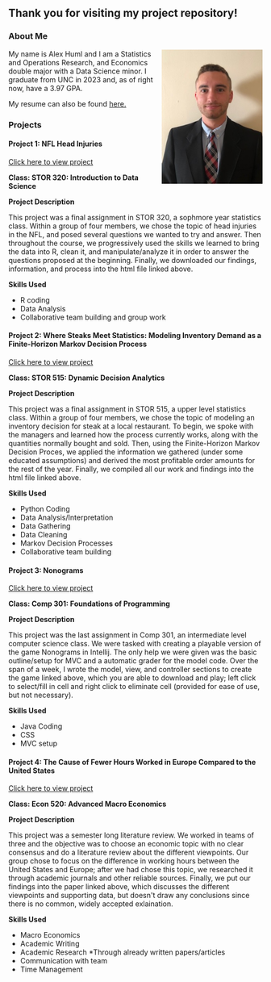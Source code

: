 ## Thank you for visiting my project repository!

### About Me

<img align="right" width="200" src="IMG_5118.jpg">

My name is Alex Huml and I am a Statistics and Operations Research, and Economics double major with a Data Science minor. I graduate from UNC in 2023 and, as of right now, have a 3.97 GPA.  

My resume can also be found 
<a href="resume_1-8-2023.pdf" title="ACHumlResume">here.</a>

### Projects

#### Project 1: NFL Head Injuries
<a href="Final_Report_Template.html" title="STOR320 Final Project">Click here to view project</a>

**Class: STOR 320: Introduction to Data Science**

**Project Description** 

This project was a final assignment in STOR 320, a sophmore year statistics class. Within a group of four members, we chose the topic of head injuries in the NFL, and posed several questions we wanted to try and answer. Then throughout the course, we progressively used the skills we learned to bring the data into R, clean it, and manipulate/analyze it in order to answer the questions proposed at the beginning. Finally, we downloaded our findings, information, and process into the html file linked above.

**Skills Used** 

- R coding
- Data Analysis
- Collaborative team building and group work



#### Project 2: Where Steaks Meet Statistics: Modeling Inventory Demand as a Finite-Horizon Markov Decision Process
<a href="FInished Final Project.pdf" title="STOR515 Final Project">Click here to view project</a>

**Class: STOR 515: Dynamic Decision Analytics**

**Project Description** 

This project was a final assignment in STOR 515, a upper level statistics class. Within a group of four members, we chose the topic of modeling an inventory decision for steak at a local restaurant. To begin, we spoke with the managers and learned how the process currently works, along with the quantities normally bought and sold. Then, using the Finite-Horizon Markov Decision Proces, we applied the information we gathered (under some educated assumptions) and derived the most profitable order amounts for the rest of the year. Finally, we compiled all our work and findings into the html file linked above.

**Skills Used** 

- Python Coding
- Data Analysis/Interpretation
- Data Gathering
- Data Cleaning
- Markov Decision Processes
- Collaborative team building


#### Project 3: Nonograms
<a href="a09-nonograms-1.0-SNAPSHOT.jar" title="COMP301 Final Assignment">Click here to view project</a>

**Class: Comp 301: Foundations of Programming**

**Project Description** 

This project was the last assignment in Comp 301, an intermediate level computer science class. We were tasked with creating a playable version of the game Nonograms in Intellij. The only help we were given was the basic outline/setup for MVC and a automatic grader for the model code. Over the span of a week, I wrote the model, view, and controller sections to create the game linked above, which you are able to download and play; left click to select/fill in cell and right click to eliminate cell (provided for ease of use, but not necessary).

**Skills Used** 

- Java Coding
- CSS
- MVC setup


#### Project 4: The Cause of Fewer Hours Worked in Europe Compared to the United States
<a href="Econ 520 Final Submission.pdf" title="STOR515 Final Project">Click here to view project</a>

**Class: Econ 520: Advanced Macro Economics**

**Project Description** 

This project was a semester long literature review. We worked in teams of three and the objective was to choose an economic topic with no clear consensus and do a literature review about the different viewpoints. Our group chose to focus on the difference in working hours between the United States and Europe; after we had chose this topic, we researched it through academic journals and other reliable sources. Finally, we put our findings into the paper linked above, which discusses the different viewpoints and supporting data, but doesn't draw any conclusions since there is no common, widely accepted exlaination.

**Skills Used** 

- Macro Economics
- Academic Writing
- Academic Research *Through already written papers/articles
- Communication with team
- Time Management
